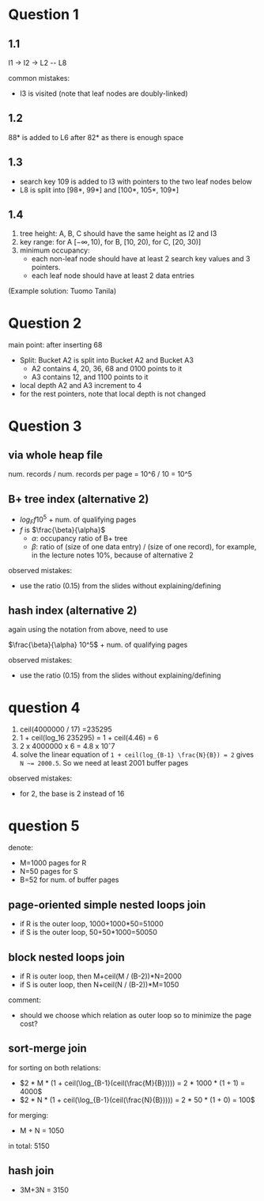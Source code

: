 # Question 1

## 1.1 

I1 -> I2 -> L2 -- L8

common mistakes:

- I3 is visited (note that leaf nodes are doubly-linked)


## 1.2

88* is added to L6 after 82* as there is enough space

## 1.3

- search key 109 is added to I3 with pointers to the two leaf nodes below
- L8 is split into [98*, 99*] and [100*, 105*, 109*]


## 1.4

1. tree height: A, B, C should have the same height as I2 and I3
2. key range: for A $[-\infty, 10)$, for B, [10, 20), for C, [20, 30)]
3. minimum occupancy:
   - each non-leaf node should have at least 2 search key values and 3 pointers.
   - each leaf node should have at least 2 data entries


(Example solution: Tuomo Tanila)

# Question 2

main point: after inserting 68

- Split: Bucket A2 is split into Bucket A2 and Bucket A3
  - A2 contains 4, 20, 36, 68 and 0100 points to it
  - A3 contains 12, and 1100 points to it
- local depth A2 and A3 increment to 4
- for the rest pointers, note that local depth is not changed

# Question 3

## via whole heap file

num. records / num. records per page = 10^6 / 10 = 10^5

## B+ tree index (alternative 2)

- $log_F f 10^5$ + num. of qualifying pages
- $f$ is $\frac{\beta}{\alpha}$
  - $\alpha$: occupancy ratio of B+ tree
  - $\beta$: ratio of (size of one data entry) / (size of one record), for example, in the lecture notes 10%, because of alternative 2

observed mistakes:

- use the ratio (0.15) from the slides without explaining/defining

## hash index (alternative 2)

again using the notation from above, need to use

$\frac{\beta}{\alpha} 10^5$ + num. of qualifying pages

observed mistakes:

- use the ratio (0.15) from the slides without explaining/defining


# question 4

1. ceil(4000000 / 17) =235295
2. 1 + ceil(log_16 235295) = 1 + ceil(4.46) = 6
3. 2 x 4000000 x 6 = 4.8 x 10ˆ7
4. solve the linear equation of `1 + ceil(log_{B-1} \frac{N}{B}) = 2` gives `N ~= 2000.5`. So we need at least 2001 buffer pages

observed mistakes:

- for 2, the base is 2 instead of 16


# question 5

denote:

- M=1000 pages for R
- N=50 pages for S
- B=52 for num. of buffer pages

## page-oriented simple nested loops join

- if R is the outer loop, 1000+1000*50=51000
- if S is the outer loop, 50+50*1000=50050

## block nested loops join

- if R is outer loop, then M+ceil(M / (B-2))*N=2000
- if S is outer loop, then N+ceil(N / (B-2))*M=1050

comment:

- should we choose which relation as outer loop so to minimize the page cost?

## sort-merge join

for sorting on both relations:

- $2 * M * (1 + ceil(\log_{B-1}(ceil(\frac{M}{B})))) = 2 * 1000 * (1 + 1) = 4000$
- $2 * N * (1 + ceil(\log_{B-1}(ceil(\frac{N}{B})))) = 2 * 50 * (1 + 0) = 100$

for merging:

- M + N = 1050

in total: 5150


## hash join

- 3M+3N = 3150

